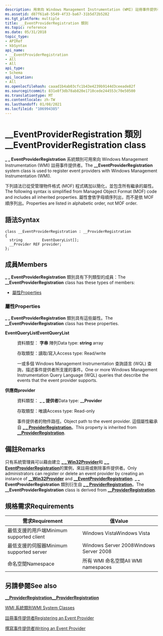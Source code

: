 ```yaml
---
description: 用來向 Windows Management Instrumentation (WMI) 註冊事件提供者。
ms.assetid: d87f61a8-5549-4f33-ba67-31b5d72b5282
ms.tgt_platform: multiple
title: __EventProviderRegistration 類別
ms.topic: reference
ms.date: 05/31/2018
topic_type:
- APIRef
- kbSyntax
api_name:
- __EventProviderRegistration
- All
- All
api_type:
- Schema
api_location:
- All
ms.openlocfilehash: caaad1b4ab03cfc1b43e4239b9144d3ceeade82f
ms.sourcegitcommit: 831e8f3db78ab820e1710cede244553c70e50500
ms.translationtype: MT
ms.contentlocale: zh-TW
ms.lasthandoff: 01/08/2021
ms.locfileid: "106994385"
---
```

# <a name="__eventproviderregistration-class"></a><span data-ttu-id="a0103-103">\_\_EventProviderRegistration 類別</span><span class="sxs-lookup"><span data-stu-id="a0103-103">\_\_EventProviderRegistration class</span></span>

<span data-ttu-id="a0103-104">**\_ \_ EventProviderRegistration** 系統類別可用來向 Windows Management Instrumentation (WMI) 註冊事件提供者。</span><span class="sxs-lookup"><span data-stu-id="a0103-104">The **\_\_EventProviderRegistration** system class is used to register event providers with Windows Management Instrumentation (WMI).</span></span>

<span data-ttu-id="a0103-105">下列語法已從受管理物件格式 (MOF) 程式碼加以簡化，並包含所有繼承的屬性。</span><span class="sxs-lookup"><span data-stu-id="a0103-105">The following syntax is simplified from Managed Object Format (MOF) code and includes all inherited properties.</span></span> <span data-ttu-id="a0103-106">屬性會依字母順序列出，而不是依 MOF 順序列出。</span><span class="sxs-lookup"><span data-stu-id="a0103-106">Properties are listed in alphabetic order, not MOF order.</span></span>

## <a name="syntax"></a><span data-ttu-id="a0103-107">語法</span><span class="sxs-lookup"><span data-stu-id="a0103-107">Syntax</span></span>

``` syntax
class __EventProviderRegistration : __ProviderRegistration
{
  string         EventQueryList[];
  __Provider REF provider;
};
```

## <a name="members"></a><span data-ttu-id="a0103-108">成員</span><span class="sxs-lookup"><span data-stu-id="a0103-108">Members</span></span>

<span data-ttu-id="a0103-109">**\_ \_ EventProviderRegistration** 類別具有下列類型的成員：</span><span class="sxs-lookup"><span data-stu-id="a0103-109">The **\_\_EventProviderRegistration** class has these types of members:</span></span>

-   [<span data-ttu-id="a0103-110">屬性</span><span class="sxs-lookup"><span data-stu-id="a0103-110">Properties</span></span>](#properties)

### <a name="properties"></a><span data-ttu-id="a0103-111">屬性</span><span class="sxs-lookup"><span data-stu-id="a0103-111">Properties</span></span>

<span data-ttu-id="a0103-112">**\_ \_ EventProviderRegistration** 類別具有這些屬性。</span><span class="sxs-lookup"><span data-stu-id="a0103-112">The **\_\_EventProviderRegistration** class has these properties.</span></span>

<dl> <dt>

<span data-ttu-id="a0103-113">**EventQueryList**</span><span class="sxs-lookup"><span data-stu-id="a0103-113">**EventQueryList**</span></span>
</dt> <dd> <dl> <dt>

<span data-ttu-id="a0103-114">資料類型： **字串** 陣列</span><span class="sxs-lookup"><span data-stu-id="a0103-114">Data type: **string** array</span></span>
</dt> <dt>

<span data-ttu-id="a0103-115">存取類型：讀取/寫入</span><span class="sxs-lookup"><span data-stu-id="a0103-115">Access type: Read/write</span></span>
</dt> </dl>

<span data-ttu-id="a0103-116">一或多個 Windows Management Instrumentation 查詢語言 (WQL) 查詢，描述事件提供者所支援的事件。</span><span class="sxs-lookup"><span data-stu-id="a0103-116">One or more Windows Management Instrumentation Query Language (WQL) queries that describe the events that the event provider supports.</span></span>

</dd> <dt>

<span data-ttu-id="a0103-117">**供應商**</span><span class="sxs-lookup"><span data-stu-id="a0103-117">**provider**</span></span>
</dt> <dd> <dl> <dt>

<span data-ttu-id="a0103-118">資料類型： **\_ \_ 提供者**</span><span class="sxs-lookup"><span data-stu-id="a0103-118">Data type: **\_\_Provider**</span></span>
</dt> <dt>

<span data-ttu-id="a0103-119">存取類型：唯讀</span><span class="sxs-lookup"><span data-stu-id="a0103-119">Access type: Read-only</span></span>
</dt> </dl>

<span data-ttu-id="a0103-120">事件提供者的物件路徑。</span><span class="sxs-lookup"><span data-stu-id="a0103-120">Object path to the event provider.</span></span> <span data-ttu-id="a0103-121">這個屬性繼承自 [**\_ \_ ProviderRegistration**](--providerregistration.md)。</span><span class="sxs-lookup"><span data-stu-id="a0103-121">This property is inherited from [**\_\_ProviderRegistration**](--providerregistration.md).</span></span>

</dd> </dl>

## <a name="remarks"></a><span data-ttu-id="a0103-122">備註</span><span class="sxs-lookup"><span data-stu-id="a0103-122">Remarks</span></span>

<span data-ttu-id="a0103-123">只有系統管理員可以藉由建立 [**\_ \_ Win32Provider**](--win32provider.md)和 [**\_ \_ EventProviderRegistration**](--eventconsumerproviderregistration.md)的實例，來註冊或刪除事件提供者。</span><span class="sxs-lookup"><span data-stu-id="a0103-123">Only administrators can register or delete an event provider by creating an instance of [**\_\_Win32Provider**](--win32provider.md) and [**\_\_EventProviderRegistration**](--eventconsumerproviderregistration.md).</span></span> <span data-ttu-id="a0103-124">**\_ \_ EventProviderRegistration** 類別衍生自 [**\_ \_ ProviderRegistration**](--providerregistration.md)。</span><span class="sxs-lookup"><span data-stu-id="a0103-124">The **\_\_EventProviderRegistration** class is derived from [**\_\_ProviderRegistration**](--providerregistration.md).</span></span>

## <a name="requirements"></a><span data-ttu-id="a0103-125">規格需求</span><span class="sxs-lookup"><span data-stu-id="a0103-125">Requirements</span></span>



| <span data-ttu-id="a0103-126">需求</span><span class="sxs-lookup"><span data-stu-id="a0103-126">Requirement</span></span> | <span data-ttu-id="a0103-127">值</span><span class="sxs-lookup"><span data-stu-id="a0103-127">Value</span></span> |
|-------------------------------------|--------------------------------|
| <span data-ttu-id="a0103-128">最低支援的用戶端</span><span class="sxs-lookup"><span data-stu-id="a0103-128">Minimum supported client</span></span><br/> | <span data-ttu-id="a0103-129">Windows Vista</span><span class="sxs-lookup"><span data-stu-id="a0103-129">Windows Vista</span></span><br/>       |
| <span data-ttu-id="a0103-130">最低支援的伺服器</span><span class="sxs-lookup"><span data-stu-id="a0103-130">Minimum supported server</span></span><br/> | <span data-ttu-id="a0103-131">Windows Server 2008</span><span class="sxs-lookup"><span data-stu-id="a0103-131">Windows Server 2008</span></span><br/> |
| <span data-ttu-id="a0103-132">命名空間</span><span class="sxs-lookup"><span data-stu-id="a0103-132">Namespace</span></span><br/>                | <span data-ttu-id="a0103-133">所有 WMI 命名空間</span><span class="sxs-lookup"><span data-stu-id="a0103-133">All WMI namespaces</span></span><br/>  |



## <a name="see-also"></a><span data-ttu-id="a0103-134">另請參閱</span><span class="sxs-lookup"><span data-stu-id="a0103-134">See also</span></span>

<dl> <dt>

[<span data-ttu-id="a0103-135">**\_\_ProviderRegistration**</span><span class="sxs-lookup"><span data-stu-id="a0103-135">**\_\_ProviderRegistration**</span></span>](/windows/desktop/WmiSdk/--providerregistration)
</dt> <dt>

[<span data-ttu-id="a0103-136">WMI 系統類別</span><span class="sxs-lookup"><span data-stu-id="a0103-136">WMI System Classes</span></span>](wmi-system-classes.md)
</dt> <dt>

[<span data-ttu-id="a0103-137">註冊事件提供者</span><span class="sxs-lookup"><span data-stu-id="a0103-137">Registering an Event Provider</span></span>](registering-an-event-provider.md)
</dt> <dt>

[<span data-ttu-id="a0103-138">撰寫事件提供者</span><span class="sxs-lookup"><span data-stu-id="a0103-138">Writing an Event Provider</span></span>](writing-an-event-provider.md)
</dt> </dl>

 

